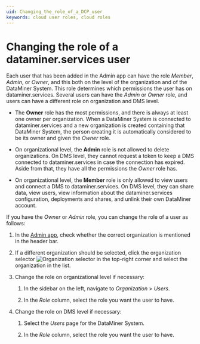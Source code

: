 ```yaml
---
uid: Changing_the_role_of_a_DCP_user
keywords: cloud user roles, cloud roles
---
```


# Changing the role of a dataminer.services user

Each user that has been added in the Admin app can have the role *Member*, *Admin*, or *Owner*, and this both on the level of the organization and of the DataMiner System. This role determines which permissions the user has on dataminer.services. Several users can have the *Admin* or *Owner* role, and users can have a different role on organization and DMS level.

- The **Owner** role has the most permissions, and there is always at least one owner per organization. When a DataMiner System is connected to dataminer.services and a new organization is created containing that DataMiner System, the person creating it is automatically considered to be its owner and given the *Owner* role.

- On organizational level, the **Admin** role is not allowed to delete organizations. On DMS level, they cannot request a token to keep a DMS connected to dataminer.services in case the connection has expired. Aside from that, they have all the permissions the *Owner* role has.

- On organizational level, the **Member** role is only allowed to view users and connect a DMS to dataminer.services. On DMS level, they can share data, view users, view information about the dataminer.services configuration, deployments and shares, and unlink their own DataMiner account.

If you have the *Owner* or *Admin* role, you can change the role of a user as follows:

1. In the [Admin app](xref:Accessing_the_Admin_app), check whether the correct organization is mentioned in the header bar.

1. If a different organization should be selected, click the organization selector ![Organization selector](~/user-guide/images/Cloud_Admin_Selector_icon.png) in the top-right corner and select the organization in the list.

1. Change the role on organizational level if necessary:

   1. In the sidebar on the left, navigate to *Organization* > *Users*.

   1. In the *Role* column, select the role you want the user to have.

1. Change the role on DMS level if necessary:

   1. Select the *Users* page for the DataMiner System.

   1. In the *Role* column, select the role you want the user to have.
